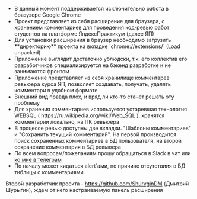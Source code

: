 <ul>

<li>В данный момент поддерживается исключительно работа в бразузере Google Chrome </li>
<li>Проект представляет из себя расширение для браузера, с хранением комментариев для проведения код-ревью работ студентов на платформе ЯндексПрактикум (далее ЯП)</li>
<li>Для установки расширения в браузер необходимо загрузить **директорию** проекта на вкладке `chrome://extensions/` (Load unpacked)</li>
<li>Приложение выглядит достаточно ублюдски, т.к. его коллектив его разработчиков специализируется на бэкенд разработке и не занимаются фронтом
<li>Приложение представляет из себя хранилище комментарев ревьюера курса ЯП, позволяет создавать, получать, удалять комментари в удобном формате
<li>Внешний вид правда плох, и вряд ли кто-то станет решать эту проблему</li>
<li>Для хранения комментариев используется устаревшая технология WEBSQL ( https://ru.wikipedia.org/wiki/Web_SQL ), хранятся комментарии локально, на ПК ревьюера
<li>В процессе ревью доступны две вкладки. "Шаблоны комментариев" и  "Сохранить текущий комментарий". На первой производится поиск сохраненных комментариев в БД пользователя, на второй сохранение комментария в БД ревьюера
<li>По всем вопросам/пожеланиям прошу обращаться в Slack в чат или <a href = https://t.me/kashlinov>ко мне в телеграм</a>
<li>По началу может кидаться alert`ами, по причине отсутствиия в БД тиблицы с комментариями</li>
</ul>

Второй разработчик проекта - https://github.com/ShuryginDM (Дмитрий Шурыгин), ждем от него настраиваемую панель расширения

